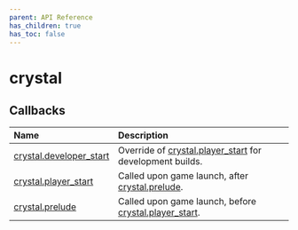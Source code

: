 ```yaml
---
parent: API Reference
has_children: true
has_toc: false
---
```


# crystal

## Callbacks

| Name                                       | Description                                                              |
| :----------------------------------------- | :----------------------------------------------------------------------- |
| [crystal.developer_start](developer_start) | Override of [crystal.player_start](player_start) for development builds. |
| [crystal.player_start](player_start)       | Called upon game launch, after [crystal.prelude](prelude).               |
| [crystal.prelude](prelude)                 | Called upon game launch, before [crystal.player_start](player_start).    |
